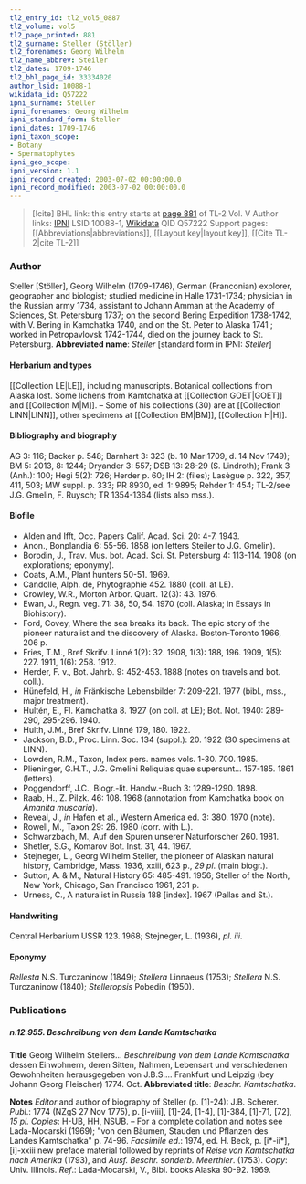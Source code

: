 ```yaml
---
tl2_entry_id: tl2_vol5_0887
tl2_volume: vol5
tl2_page_printed: 881
tl2_surname: Steller (Stöller)
tl2_forenames: Georg Wilhelm
tl2_name_abbrev: Steiler
tl2_dates: 1709-1746
tl2_bhl_page_id: 33334020
author_lsid: 10088-1
wikidata_id: Q57222
ipni_surname: Steller
ipni_forenames: Georg Wilhelm
ipni_standard_form: Steller
ipni_dates: 1709-1746
ipni_taxon_scope: 
- Botany
- Spermatophytes
ipni_geo_scope: 
ipni_version: 1.1
ipni_record_created: 2003-07-02 00:00:00.0
ipni_record_modified: 2003-07-02 00:00:00.0
---
```


> [!cite] BHL link: this entry starts at [page 881](https://www.biodiversitylibrary.org/page/33334020) of TL-2 Vol. V
> Author links: [IPNI](https://www.ipni.org/a/10088-1) LSID 10088-1, [Wikidata](https://www.wikidata.org/wiki/Q57222) QID Q57222
> Support pages: [[Abbreviations|abbreviations]], [[Layout key|layout key]], [[Cite TL-2|cite TL-2]]

### Author

Steller \[Stöller\], Georg Wilhelm (1709-1746), German (Franconian) explorer, geographer and biologist; studied medicine in Halle 1731-1734; physician in the Russian army 1734, assistant to Johann Amman at the Academy of Sciences, St. Petersburg 1737; on the second Bering Expedition 1738-1742, with V. Bering in Kamchatka 1740, and on the St. Peter to Alaska 1741 ; worked in Petropavlovsk 1742-1744, died on the journey back to St. Petersburg. 
**Abbreviated name**: *Steiler* \[standard form in IPNI: *Steller*\]

#### Herbarium and types

[[Collection LE|LE]], including manuscripts. Botanical collections from Alaska lost. Some lichens from Kamtchatka at [[Collection GOET|GOET]] and [[Collection M|M]]. – Some of his collections (30) are at [[Collection LINN|LINN]], other specimens at [[Collection BM|BM]], [[Collection H|H]].

#### Bibliography and biography

AG 3: 116; Backer p. 548; Barnhart 3: 323 (b. 10 Mar 1709, d. 14 Nov 1749); BM 5: 2013, 8: 1244; Dryander 3: 557; DSB 13: 28-29 (S. Lindroth); Frank 3 (Anh.): 100; Hegi 5(2): 726; Herder p. 60; IH 2: (files); Lasègue p. 322, 357, 411, 503; MW suppl. p. 333; PR 8930, ed. 1: 9895; Rehder 1: 454; TL-2/see J.G. Gmelin, F. Ruysch; TR 1354-1364 (lists also mss.).

#### Biofile

- Alden and Ifft, Occ. Papers Calif. Acad. Sci. 20: 4-7. 1943.
- Anon., Bonplandia 6: 55-56. 1858 (on letters Steiler to J.G. Gmelin).
- Borodin, J., Trav. Mus. bot. Acad. Sci. St. Petersburg 4: 113-114. 1908 (on explorations; eponymy).
- Coats, A.M., Plant hunters 50-51. 1969.
- Candolle, Alph. de, Phytographie 452. 1880 (coll. at LE).
- Crowley, W.R., Morton Arbor. Quart. 12(3): 43. 1976.
- Ewan, J., Regn. veg. 71: 38, 50, 54. 1970 (coll. Alaska; in Essays in Biohistory).
- Ford, Covey, Where the sea breaks its back. The epic story of the pioneer naturalist and the discovery of Alaska. Boston-Toronto 1966, 206 p.
- Fries, T.M., Bref Skrifv. Linné 1(2): 32. 1908, 1(3): 188, 196. 1909, 1(5): 227. 1911, 1(6): 258. 1912.
- Herder, F. v., Bot. Jahrb. 9: 452-453. 1888 (notes on travels and bot. coll.).
- Hünefeld, H., *in* Fränkische Lebensbilder 7: 209-221. 1977 (bibl., mss., major treatment).
- Hultén, E., Fl. Kamchatka 8. 1927 (on coll. at LE); Bot. Not. 1940: 289-290, 295-296. 1940.
- Hulth, J.M., Bref Skrifv. Linné 179, 180. 1922.
- Jackson, B.D., Proc. Linn. Soc. 134 (suppl.): 20. 1922 (30 specimens at LINN).
- Lowden, R.M., Taxon, Index pers. names vols. 1-30. 700. 1985.
- Plieninger, G.H.T., J.G. Gmelini Reliquias quae supersunt... 157-185. 1861 (letters).
- Poggendorff, J.C., Biogr.-lit. Handw.-Buch 3: 1289-1290. 1898.
- Raab, H., Z. Pilzk. 46: 108. 1968 (annotation from Kamchatka book on *Amanita muscaria*).
- Reveal, J., *in* Hafen et al., Western America ed. 3: 380. 1970 (note).
- Rowell, M., Taxon 29: 26. 1980 (corr. with L.).
- Schwarzbach, M., Auf den Spuren unserer Naturforscher 260. 1981.
- Shetler, S.G., Komarov Bot. Inst. 31, 44. 1967.
- Stejneger, L., Georg Wilhelm Steller, the pioneer of Alaskan natural history, Cambridge, Mass. 1936, xxiii, 623 p., *29 pl*. (main biogr.).
- Sutton, A. & M., Natural History 65: 485-491. 1956; Steller of the North, New York, Chicago, San Francisco 1961, 231 p.
- Urness, C., A naturalist in Russia 188 \[index\]. 1967 (Pallas and St.).

#### Handwriting

Central Herbarium USSR 123. 1968; Stejneger, L. (1936), *pl. iii*.

#### Eponymy

*Rellesta* N.S. Turczaninow (1849); *Stellera* Linnaeus (1753); *Stellera* N.S. Turczaninow (1840); *Stelleropsis* Pobedin (1950).

### Publications

##### n.12.955. Beschreibung von dem Lande Kamtschatka

**Title**
Georg Wilhelm Stellers... *Beschreibung von dem Lande Kamtschatka* dessen Einwohnern, deren Sitten, Nahmen, Lebensart und verschiedenen Gewohnheiten herausgegeben von J.B.S.... Frankfurt und Leipzig (bey Johann Georg Fleischer) 1774. Oct.
**Abbreviated title**: *Beschr. Kamtschatka*.

**Notes**
*Editor* and author of biography of Steller (p. \[1\]-24): J.B. Scherer.
*Publ*.: 1774 (NZgS 27 Nov 1775), p. \[i-viii\], \[1\]-24, \[1-4\], \[1\]-384, \[1\]-71, \[72\], *15 pl. Copies*: H-UB, HH, NSUB. – For a complete collation and notes see Lada-Mocarski (1969); "von den Bäumen, Stauden und Pflanzen des Landes Kamtschatka" p. 74-96.
*Facsimile ed*.: 1974, ed. H. Beck, p. \[i\*-ii\*\], \[i\]-xxiii new preface material followed by reprints of *Reise von Kamtschatka nach Amerika* (1793), and *Ausf. Beschr. sonderb. Meerthier*. (1753). *Copy*: Univ. Illinois.
*Ref*.: Lada-Mocarski, V., Bibl. books Alaska 90-92. 1969.

